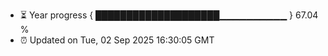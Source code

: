- ⏳ Year progress { ████████████████████▁▁▁▁▁▁▁▁▁▁ } 67.04 %
- ⏰ Updated on Tue, 02 Sep 2025 16:30:05 GMT

